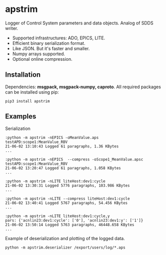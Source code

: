 # apstrim
Logger of Control System parameters and data objects. Analog of SDDS writer.

- Supported infrastructures: ADO, EPICS, LITE.
- Efficient binary serialization format.
- Like JSON. But it's faster and smaller.
- Numpy arrays supported.
- Optional online compression.

## Installation
Dependencies: **msgpack, msgpack-numpy, caproto**. All required packages can be installed using pip:

    pip3 install apstrim

## Examples

Serialization

    :python -m apstrim -nEPICS -oMeanValue.aps testAPD:scope1:MeanValue_RBV
    21-06-02 13:10:43 Logged 61 paragraphs, 1.36 KBytes
    ...

    :python -m apstrim -nEPICS  --compress -oScope1_MeanValue.apsc testAPD:scope1:MeanValue_RBV
    21-06-02 13:20:47 Logged 61 paragraphs, 1.058 KBytes
    ...

    :python -m apstrim -nLITE liteHost:dev1:cycle
    21-06-02 13:30:31 Logged 5776 paragraphs, 103.986 KBytes
    ...

    :python -m apstrim -nLITE --compress liteHost:dev1:cycle
    21-06-02 13:40:41 Logged 5767 paragraphs, 54.456 KBytes
    ...

    :python -m apstrim -nLITE liteHost:dev1:cycle,y
    pars: {'acnlin23:dev1:cycle': ['0'], 'acnlin23:dev1:y': ['1']}
    21-06-02 13:50:14 Logged 5763 paragraphs, 46448.658 KBytes
    ...


Example of deserialization and plotting of the logged data.

    python -m apstrim.deserializer /export/users/log/*.aps
